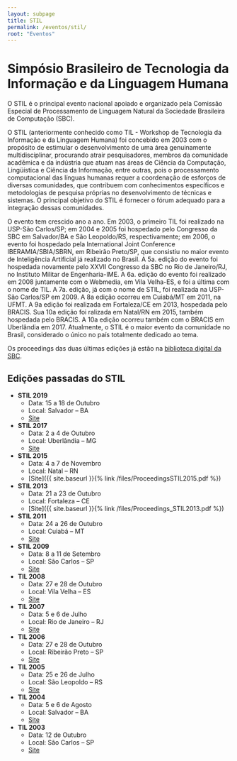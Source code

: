 ```yaml
---
layout: subpage
title: STIL
permalink: /eventos/stil/
root: "Eventos"
---
```


# Simpósio Brasileiro de Tecnologia da Informação e da Linguagem Humana

O STIL é o principal evento nacional apoiado e organizado pela
Comissão Especial de Processamento de Linguagem Natural da Sociedade
Brasileira de Computação (SBC).

O STIL (anteriormente conhecido como TIL - Workshop de Tecnologia da
Informação e da Linguagem Humana) foi concebido em 2003 com o
propósito de estimular o desenvolvimento de uma área genuinamente
multidisciplinar, procurando atrair pesquisadores, membros da
comunidade acadêmica e da indústria que atuam nas áreas de Ciência da
Computação, Lingüística e Ciência da Informação, entre outras, pois o
processamento computacional das línguas humanas requer a coordenação
de esforços de diversas comunidades, que contribuem com conhecimentos
específicos e metodologias de pesquisa próprias no desenvolvimento de
técnicas e sistemas. O principal objetivo do STIL é fornecer o fórum
adequado para a integração dessas comunidades.

O evento tem crescido ano a ano. Em 2003, o primeiro TIL foi realizado
na USP-São Carlos/SP; em 2004 e 2005 foi hospedado pelo Congresso da
SBC em Salvador/BA e São Leopoldo/RS, respectivamente; em 2006, o
evento foi hospedado pela International Joint Conference
IBERAMIA/SBIA/SBRN, em Ribeirão Preto/SP, que consistiu no maior
evento de Inteligência Artificial já realizado no Brasil. A 5a. edição
do evento foi hospedada novamente pelo XXVII Congresso da SBC no Rio
de Janeiro/RJ, no Instituto Militar de Engenharia-IME. A 6a. edição do
evento foi realizado em 2008 juntamente com o Webmedia, em Vila
Velha-ES, e foi a última com o nome de TIL. A 7a. edição, já com o
nome de STIL, foi realizada na USP-São Carlos/SP em 2009. A 8a edição
ocorreu em Cuiabá/MT em 2011, na UFMT. A 9a edição foi realizada em
Fortaleza/CE em 2013, hospedada pelo BRACIS. Sua 10a edição foi
ralizada em Natal/RN em 2015, também hospedada pelo BRACIS. A 10a
edição ocorreu também com o BRACIS em Uberlândia em 2017. Atualmente,
o STIL é o maior evento da comunidade no Brasil, considerado o único
no país totalmente dedicado ao tema.

Os proceedings das duas últimas edições já estão na 
[biblioteca digital da SBC](http://portaldeconteudo.sbc.org.br/index.php/stil/issue/archive).
 

## Edições passadas do STIL

* __STIL 2019__
	* Data: 15 a 18 de Outubro
	* Local: Salvador – BA
	* [Site](http://comissoes.sbc.org.br/ce-pln/stil2019/)
* __STIL 2017__
	* Data: 2 a 4 de Outubro
	* Local: Uberlândia – MG
	* [Site](http://www.bracis2017.ufu.br/stil-symposium-information-and-human-language-technology)
* __STIL 2015__
	* Data: 4 a 7 de Novembro
	* Local: Natal – RN
	* [Site]({{ site.baseurl }}{% link /files/ProceedingsSTIL2015.pdf %})
* __STIL 2013__
	* Data: 21 a 23 de Outubro
	* Local: Fortaleza – CE
	* [Site]({{ site.baseurl }}{% link /files/Proceedings_STIL2013.pdf %})
* __STIL 2011__
	* Data: 24 a 26 de Outubro
	* Local: Cuiabá – MT
	* [Site](http://www.nilc.icmc.usp.br/til/stil2011_English/index.html)
* __STIL 2009__
	* Data: 8 a 11 de Setembro
	* Local: São Carlos – SP
	* [Site](http://www.nilc.icmc.usp.br/til/stil2009_English/index.html)
* __TIL 2008__ 
	* Data: 27 e 28 de Outubro
	* Local: Vila Velha – ES
	* [Site](http://www.nilc.icmc.usp.br/til/til2008/index.htm)
* __TIL 2007__
	* Data: 5 e 6 de Julho
	* Local: Rio de Janeiro – RJ
	* [Site](http://www.nilc.icmc.usp.br/til/til2007/index.htm)
* __TIL 2006__
	* Data: 27 e 28 de Outubro
	* Local: Ribeirão Preto – SP
	* [Site](http://www.nilc.icmc.usp.br/til/til2006/index.htm)
* __TIL 2005__
	* Data: 25 e 26 de Julho
	* Local: São Leopoldo – RS
	* [Site](http://www.nilc.icmc.usp.br/til/til2005/index.htm)
* __TIL 2004__
	* Data: 5 e 6 de Agosto
	* Local: Salvador – BA
	* [Site](http://www.nilc.icmc.usp.br/til/til2004/index.htm)
* __TIL 2003__
	* Data: 12 de Outubro
	* Local: São Carlos – SP
	* [Site](http://www.nilc.icmc.usp.br/til/til2003/index.htm)
